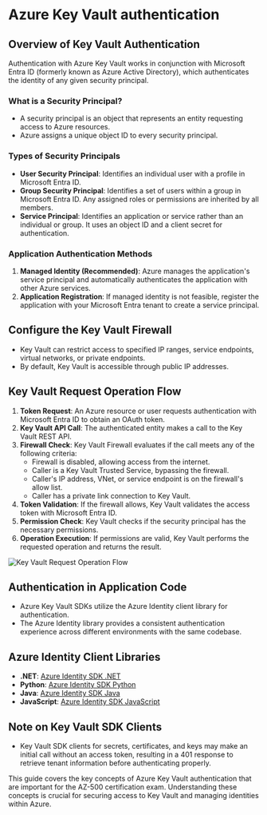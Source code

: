 # Azure Key Vault authentication

## Overview of Key Vault Authentication

Authentication with Azure Key Vault works in conjunction with Microsoft Entra ID (formerly known as Azure Active Directory), which authenticates the identity of any given security principal.

### What is a Security Principal?

- A security principal is an object that represents an entity requesting access to Azure resources.
- Azure assigns a unique object ID to every security principal.

### Types of Security Principals

- **User Security Principal**: Identifies an individual user with a profile in Microsoft Entra ID.
- **Group Security Principal**: Identifies a set of users within a group in Microsoft Entra ID. Any assigned roles or permissions are inherited by all members.
- **Service Principal**: Identifies an application or service rather than an individual or group. It uses an object ID and a client secret for authentication.

### Application Authentication Methods

1. **Managed Identity (Recommended)**: Azure manages the application's service principal and automatically authenticates the application with other Azure services.
2. **Application Registration**: If managed identity is not feasible, register the application with your Microsoft Entra tenant to create a service principal.

## Configure the Key Vault Firewall

- Key Vault can restrict access to specified IP ranges, service endpoints, virtual networks, or private endpoints.
- By default, Key Vault is accessible through public IP addresses.

## Key Vault Request Operation Flow

1. **Token Request**: An Azure resource or user requests authentication with Microsoft Entra ID to obtain an OAuth token.
2. **Key Vault API Call**: The authenticated entity makes a call to the Key Vault REST API.
3. **Firewall Check**: Key Vault Firewall evaluates if the call meets any of the following criteria:
   - Firewall is disabled, allowing access from the internet.
   - Caller is a Key Vault Trusted Service, bypassing the firewall.
   - Caller's IP address, VNet, or service endpoint is on the firewall's allow list.
   - Caller has a private link connection to Key Vault.
4. **Token Validation**: If the firewall allows, Key Vault validates the access token with Microsoft Entra ID.
5. **Permission Check**: Key Vault checks if the security principal has the necessary permissions.
6. **Operation Execution**: If permissions are valid, Key Vault performs the requested operation and returns the result.

![Key Vault Request Operation Flow](https://learn.microsoft.com/en-us/training/wwl-azure/governance-security/media/key-vault-operation-flow-73ab0ee9.png)

## Authentication in Application Code

- Azure Key Vault SDKs utilize the Azure Identity client library for authentication.
- The Azure Identity library provides a consistent authentication experience across different environments with the same codebase.

## Azure Identity Client Libraries

- **.NET**: [Azure Identity SDK .NET](https://www.nuget.org/packages/Azure.Identity/)
- **Python**: [Azure Identity SDK Python](https://pypi.org/project/azure-identity/)
- **Java**: [Azure Identity SDK Java](https://search.maven.org/artifact/com.azure/azure-identity)
- **JavaScript**: [Azure Identity SDK JavaScript](https://www.npmjs.com/package/@azure/identity)

## Note on Key Vault SDK Clients

- Key Vault SDK clients for secrets, certificates, and keys may make an initial call without an access token, resulting in a 401 response to retrieve tenant information before authenticating properly.

This guide covers the key concepts of Azure Key Vault authentication that are important for the AZ-500 certification exam. Understanding these concepts is crucial for securing access to Key Vault and managing identities within Azure.
